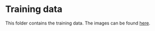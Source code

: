 # Training data
This folder contains the training data. The images can be found [here](https://github.com/kentsay/ethz-cil/tree/master/inpainting/dictionary_learning/trainingset).
